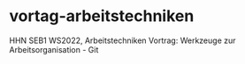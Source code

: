 # vortag-arbeitstechniken
HHN SEB1 WS2022, Arbeitstechniken Vortrag: Werkzeuge zur Arbeitsorganisation - Git
